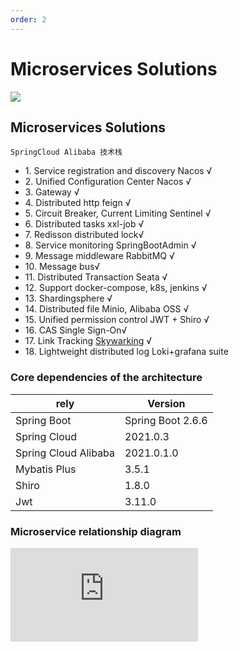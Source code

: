 ```yaml
---
order: 2
---
```


# Microservices Solutions

![](https://upload.jeecg.com/jeecg/help/jeecgback/images/jeecgboot_springcloud2022.png)

## Microservices Solutions

`SpringCloud Alibaba 技术栈`

- 1\. Service registration and discovery Nacos √
- 2\. Unified Configuration Center Nacos √
- 3\. Gateway √
- 4\. Distributed http feign √
- 5\. Circuit Breaker, Current Limiting Sentinel √
- 6\. Distributed tasks xxl-job √
- 7\. Redisson distributed lock√
- 8\. Service monitoring SpringBootAdmin √
- 9\. Message middleware RabbitMQ √
- 10\. Message bus√
- 11\. Distributed Transaction Seata √
- 12\. Support docker-compose, k8s, jenkins √
- 13\. Shardingsphere √
- 14\. Distributed file Minio, Alibaba OSS √
- 15\. Unified permission control JWT + Shiro √
- 16\. CAS Single Sign-On√
- 17\. Link Tracking [Skywarking](../super/skywarking.html) √
- 18\. Lightweight distributed log Loki+grafana suite

### Core dependencies of the architecture

| rely                 | Version           |
| -------------------- | ----------------- |
| Spring Boot          | Spring Boot 2.6.6 |
| Spring Cloud         | 2021.0.3          |
| Spring Cloud Alibaba | 2021.0.1.0        |
| Mybatis Plus         | 3.5.1             |
| Shiro                | 1.8.0             |
| Jwt                  | 3.11.0            |

### Microservice relationship diagram

![](https://lfs.k.topthink.com/lfs/888263efa1a2e0af1c710122fb83107dd1496138a87188167ffe003a98c57266.dat)
